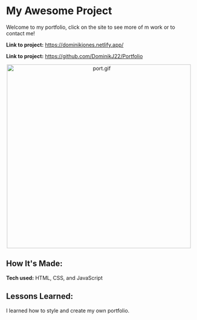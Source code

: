 # My Awesome Project
Welcome to my portfolio, click on the site to see more of m work or to contact me!

**Link to project:** https://dominikjones.netlify.app/

**Link to project:** https://github.com/DominikJ22/Portfolio

<p align="center">
<img width="500" src="./gifs/port.gif" alt="port.gif"/> 
</p>

## How It's Made:

**Tech used:** HTML, CSS, and JavaScript


## Lessons Learned:
I learned how to style and create my own portfolio. 


